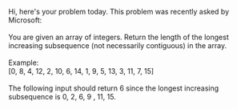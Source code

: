 Hi, here's your problem today. This problem was recently asked by Microsoft:
<br>
<br>
You are given an array of integers. Return the length of the longest increasing subsequence (not necessarily contiguous) in the array.
<br>
<br>
Example:
<br>
[0, 8, 4, 12, 2, 10, 6, 14, 1, 9, 5, 13, 3, 11, 7, 15]
<br>
<br>
The following input should return 6 since the longest increasing subsequence is 0, 2, 6, 9 , 11, 15.
